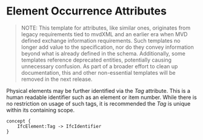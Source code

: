 Element Occurrence Attributes
=============================

> NOTE: This template for attributes, like similar ones, originates from legacy requirements tied to mvdXML and an earlier era when MVD defined exchange information requirements. Such templates no longer add value to the specification, nor do they convey information beyond what is already defined in the schema. Additionally, some templates reference deprecated entities, potentially causing unnecessary confusion.
As part of a broader effort to clean up documentation, this and other non-essential templates will be removed in the next release.

Physical elements may be further identified via the _Tag_ attribute. This is a human readable identifier such as an element or item number. While there is no restriction on usage of such tags, it is recommended the _Tag_ is unique within its containing scope.

```
concept {
    IfcElement:Tag -> IfcIdentifier
}
```
